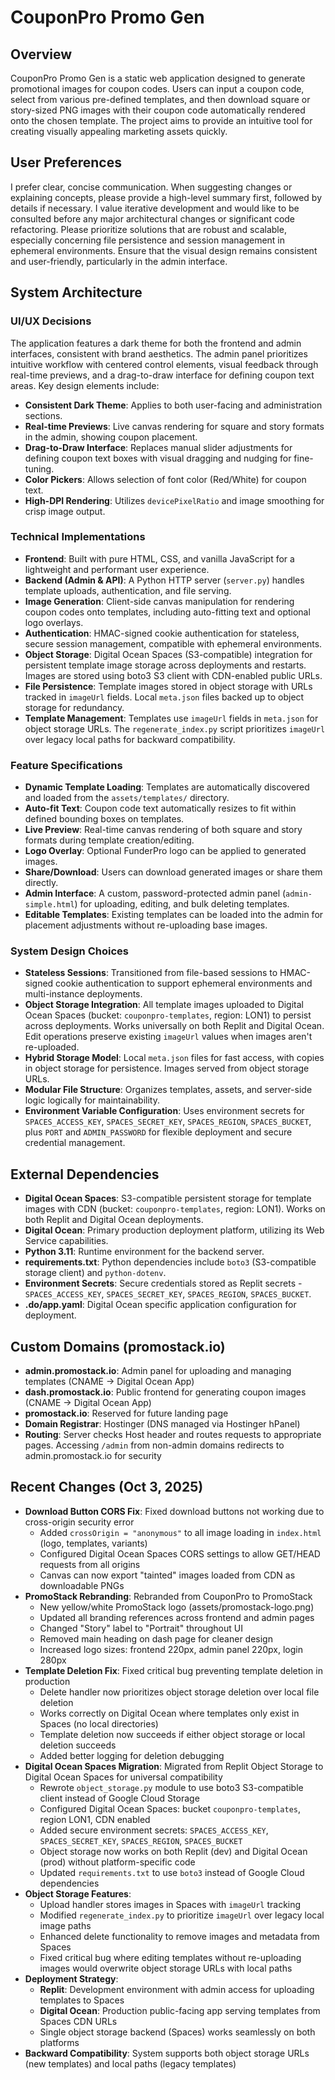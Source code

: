 # CouponPro Promo Gen

## Overview
CouponPro Promo Gen is a static web application designed to generate promotional images for coupon codes. Users can input a coupon code, select from various pre-defined templates, and then download square or story-sized PNG images with their coupon code automatically rendered onto the chosen template. The project aims to provide an intuitive tool for creating visually appealing marketing assets quickly.

## User Preferences
I prefer clear, concise communication. When suggesting changes or explaining concepts, please provide a high-level summary first, followed by details if necessary. I value iterative development and would like to be consulted before any major architectural changes or significant code refactoring. Please prioritize solutions that are robust and scalable, especially concerning file persistence and session management in ephemeral environments. Ensure that the visual design remains consistent and user-friendly, particularly in the admin interface.

## System Architecture

### UI/UX Decisions
The application features a dark theme for both the frontend and admin interfaces, consistent with brand aesthetics. The admin panel prioritizes intuitive workflow with centered control elements, visual feedback through real-time previews, and a drag-to-draw interface for defining coupon text areas. Key design elements include:
- **Consistent Dark Theme**: Applies to both user-facing and administration sections.
- **Real-time Previews**: Live canvas rendering for square and story formats in the admin, showing coupon placement.
- **Drag-to-Draw Interface**: Replaces manual slider adjustments for defining coupon text boxes with visual dragging and nudging for fine-tuning.
- **Color Pickers**: Allows selection of font color (Red/White) for coupon text.
- **High-DPI Rendering**: Utilizes `devicePixelRatio` and image smoothing for crisp image output.

### Technical Implementations
- **Frontend**: Built with pure HTML, CSS, and vanilla JavaScript for a lightweight and performant user experience.
- **Backend (Admin & API)**: A Python HTTP server (`server.py`) handles template uploads, authentication, and file serving.
- **Image Generation**: Client-side canvas manipulation for rendering coupon codes onto templates, including auto-fitting text and optional logo overlays.
- **Authentication**: HMAC-signed cookie authentication for stateless, secure session management, compatible with ephemeral environments.
- **Object Storage**: Digital Ocean Spaces (S3-compatible) integration for persistent template image storage across deployments and restarts. Images are stored using boto3 S3 client with CDN-enabled public URLs.
- **File Persistence**: Template images stored in object storage with URLs tracked in `imageUrl` fields. Local `meta.json` files backed up to object storage for redundancy.
- **Template Management**: Templates use `imageUrl` fields in `meta.json` for object storage URLs. The `regenerate_index.py` script prioritizes `imageUrl` over legacy local paths for backward compatibility.

### Feature Specifications
- **Dynamic Template Loading**: Templates are automatically discovered and loaded from the `assets/templates/` directory.
- **Auto-fit Text**: Coupon code text automatically resizes to fit within defined bounding boxes on templates.
- **Live Preview**: Real-time canvas rendering of both square and story formats during template creation/editing.
- **Logo Overlay**: Optional FunderPro logo can be applied to generated images.
- **Share/Download**: Users can download generated images or share them directly.
- **Admin Interface**: A custom, password-protected admin panel (`admin-simple.html`) for uploading, editing, and bulk deleting templates.
- **Editable Templates**: Existing templates can be loaded into the admin for placement adjustments without re-uploading base images.

### System Design Choices
- **Stateless Sessions**: Transitioned from file-based sessions to HMAC-signed cookie authentication to support ephemeral environments and multi-instance deployments.
- **Object Storage Integration**: All template images uploaded to Digital Ocean Spaces (bucket: `couponpro-templates`, region: LON1) to persist across deployments. Works universally on both Replit and Digital Ocean. Edit operations preserve existing `imageUrl` values when images aren't re-uploaded.
- **Hybrid Storage Model**: Local `meta.json` files for fast access, with copies in object storage for persistence. Images served from object storage URLs.
- **Modular File Structure**: Organizes templates, assets, and server-side logic logically for maintainability.
- **Environment Variable Configuration**: Uses environment secrets for `SPACES_ACCESS_KEY`, `SPACES_SECRET_KEY`, `SPACES_REGION`, `SPACES_BUCKET`, plus `PORT` and `ADMIN_PASSWORD` for flexible deployment and secure credential management.

## External Dependencies
- **Digital Ocean Spaces**: S3-compatible persistent storage for template images with CDN (bucket: `couponpro-templates`, region: LON1). Works on both Replit and Digital Ocean deployments.
- **Digital Ocean**: Primary production deployment platform, utilizing its Web Service capabilities.
- **Python 3.11**: Runtime environment for the backend server.
- **requirements.txt**: Python dependencies include `boto3` (S3-compatible storage client) and `python-dotenv`.
- **Environment Secrets**: Secure credentials stored as Replit secrets - `SPACES_ACCESS_KEY`, `SPACES_SECRET_KEY`, `SPACES_REGION`, `SPACES_BUCKET`.
- **.do/app.yaml**: Digital Ocean specific application configuration for deployment.

## Custom Domains (promostack.io)
- **admin.promostack.io**: Admin panel for uploading and managing templates (CNAME → Digital Ocean App)
- **dash.promostack.io**: Public frontend for generating coupon images (CNAME → Digital Ocean App)
- **promostack.io**: Reserved for future landing page
- **Domain Registrar**: Hostinger (DNS managed via Hostinger hPanel)
- **Routing**: Server checks Host header and routes requests to appropriate pages. Accessing `/admin` from non-admin domains redirects to admin.promostack.io for security

## Recent Changes (Oct 3, 2025)
- **Download Button CORS Fix**: Fixed download buttons not working due to cross-origin security error
  - Added `crossOrigin = "anonymous"` to all image loading in `index.html` (logo, templates, variants)
  - Configured Digital Ocean Spaces CORS settings to allow GET/HEAD requests from all origins
  - Canvas can now export "tainted" images loaded from CDN as downloadable PNGs
- **PromoStack Rebranding**: Rebranded from CouponPro to PromoStack
  - New yellow/white PromoStack logo (assets/promostack-logo.png)
  - Updated all branding references across frontend and admin pages
  - Changed "Story" label to "Portrait" throughout UI
  - Removed main heading on dash page for cleaner design
  - Increased logo sizes: frontend 220px, admin panel 220px, login 280px
- **Template Deletion Fix**: Fixed critical bug preventing template deletion in production
  - Delete handler now prioritizes object storage deletion over local file deletion
  - Works correctly on Digital Ocean where templates only exist in Spaces (no local directories)
  - Template deletion now succeeds if either object storage or local deletion succeeds
  - Added better logging for deletion debugging
- **Digital Ocean Spaces Migration**: Migrated from Replit Object Storage to Digital Ocean Spaces for universal compatibility
  - Rewrote `object_storage.py` module to use boto3 S3-compatible client instead of Google Cloud Storage
  - Configured Digital Ocean Spaces: bucket `couponpro-templates`, region LON1, CDN enabled
  - Added secure environment secrets: `SPACES_ACCESS_KEY`, `SPACES_SECRET_KEY`, `SPACES_REGION`, `SPACES_BUCKET`
  - Object storage now works on both Replit (dev) and Digital Ocean (prod) without platform-specific code
  - Updated `requirements.txt` to use `boto3` instead of Google Cloud dependencies
- **Object Storage Features**: 
  - Upload handler stores images in Spaces with `imageUrl` tracking
  - Modified `regenerate_index.py` to prioritize `imageUrl` over legacy local image paths
  - Enhanced delete functionality to remove images and metadata from Spaces
  - Fixed critical bug where editing templates without re-uploading images would overwrite object storage URLs with local paths
- **Deployment Strategy**: 
  - **Replit**: Development environment with admin access for uploading templates to Spaces
  - **Digital Ocean**: Production public-facing app serving templates from Spaces CDN URLs
  - Single object storage backend (Spaces) works seamlessly on both platforms
- **Backward Compatibility**: System supports both object storage URLs (new templates) and local paths (legacy templates)